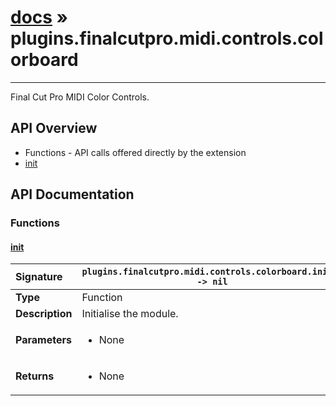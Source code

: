 # [docs](index.md) » plugins.finalcutpro.midi.controls.colorboard
---

Final Cut Pro MIDI Color Controls.

## API Overview
* Functions - API calls offered directly by the extension
 * [init](#init)

## API Documentation

### Functions

#### [init](#init)
| <span style="float: left;">**Signature**</span> | <span style="float: left;">`plugins.finalcutpro.midi.controls.colorboard.init() -> nil` </span>                                                          |
| -----------------------------------------------------|---------------------------------------------------------------------------------------------------------|
| **Type**                                             | Function                                                                                         |
| **Description**                                      | Initialise the module.                                                                                         |
| **Parameters**                                       | <ul><li>None</li></ul>   |
| **Returns**                                          | <ul><li>None</li></ul>            |

